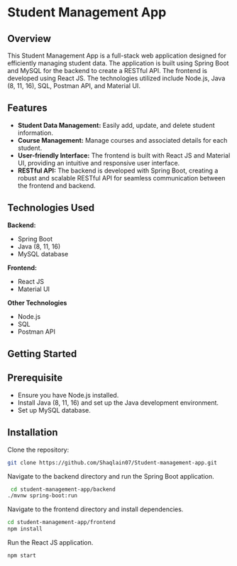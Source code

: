
# Student Management App

## Overview

This Student Management App is a full-stack web application designed for efficiently managing student data. The application is built using Spring Boot and MySQL for the backend to create a RESTful API. The frontend is developed using React JS. The technologies utilized include Node.js, Java (8, 11, 16), SQL, Postman API, and Material UI.


## Features

- **Student Data Management:** Easily add, update, and delete student information.
- **Course Management:** Manage courses and associated details for each student.
- **User-friendly Interface:** The frontend is built with React JS and Material UI, providing an intuitive and responsive user interface.
- **RESTful API:**   The backend is developed with Spring Boot, creating a robust and scalable RESTful API for seamless communication between the frontend and backend.


## Technologies Used
 **Backend:**
- Spring Boot
- Java (8, 11, 16)
- MySQL database

**Frontend:**
- React JS
- Material UI

**Other Technologies**
- Node.js
- SQL
- Postman API

## Getting Started
 
 
## Prerequisite


* Ensure you have Node.js installed.
* Install Java (8, 11, 16) and set up the Java development environment.
* Set up MySQL database.


## Installation

Clone the repository:

```bash
git clone https://github.com/Shaqlain07/Student-management-app.git

  ```  

  Navigate to the backend directory and run the Spring Boot application.

  ```bash 
   cd student-management-app/backend
./mvnw spring-boot:run
```

Navigate to the frontend directory and install dependencies.

```bash
cd student-management-app/frontend
npm install
```
Run the React JS application.

```bash
npm start
```


